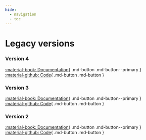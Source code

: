 ```yaml
---
hide:
  - navigation
  - toc
---
```


# Legacy versions

### Version 4

[:material-book: Documentation](https://v4.commanddotnet.bilal-fazlani.com/){ .md-button .md-button--primary }
[:material-github: Code](https://github.com/bilal-fazlani/commanddotnet/tree/v4){ .md-button .md-button }

### Version 3

[:material-book: Documentation](https://v3.commanddotnet.bilal-fazlani.com/){ .md-button .md-button--primary }
[:material-github: Code](https://github.com/bilal-fazlani/commanddotnet/tree/v3){ .md-button .md-button }

### Version 2

[:material-book: Documentation](https://v2.commanddotnet.bilal-fazlani.com/){ .md-button .md-button--primary }
[:material-github: Code](https://github.com/bilal-fazlani/commanddotnet/tree/v2){ .md-button .md-button }

<style>
  [data-md-color-scheme=slate] .md-button {
    color: var(--md-default-fg-color);
  }
</style>